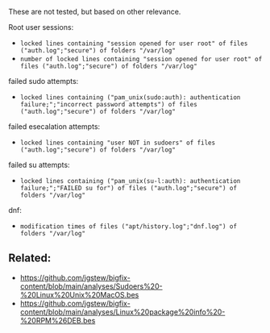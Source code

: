 These are not tested, but based on other relevance.

Root user sessions:
- `locked lines containing "session opened for user root" of files ("auth.log";"secure") of folders "/var/log"`
- `number of locked lines containing "session opened for user root" of files ("auth.log";"secure") of folders "/var/log"`

failed sudo attempts:

- `locked lines containing ("pam_unix(sudo:auth): authentication failure;";"incorrect password attempts") of files ("auth.log";"secure") of folders "/var/log"`

failed esecalation attempts:

- `locked lines containing "user NOT in sudoers" of files ("auth.log";"secure") of folders "/var/log"`

failed su attempts:

- `locked lines containing ("pam_unix(su-l:auth): authentication failure;";"FAILED su for") of files ("auth.log";"secure") of folders "/var/log"`

dnf:

- `modification times of files ("apt/history.log";"dnf.log") of folders "/var/log"`

## Related:

- https://github.com/jgstew/bigfix-content/blob/main/analyses/Sudoers%20-%20Linux%20Unix%20MacOS.bes
- https://github.com/jgstew/bigfix-content/blob/main/analyses/Linux%20package%20info%20-%20RPM%26DEB.bes
